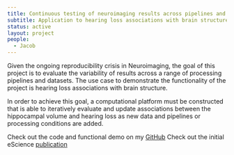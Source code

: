 ```yaml
---
title: Continuous testing of neuroimaging results across pipelines and datasets
subtitle: Application to hearing loss associations with brain structure
status: active
layout: project
people:
  - Jacob
---
```


Given the ongoing reproducibility crisis in Neuroimaging, the goal of this project is to evaluate the variability of results across a range of processing pipelines and datasets. The use case to demonstrate the functionality of the project is hearing loss associations with brain structure.

In order to achieve this goal, a computational platform must be constructed that is able to iteratively evaluate and update associations between the hippocampal volume and hearing loss as new data and pipelines or processing conditions are added.

Check out the code and functional demo on my [GitHub](https://github.com/neurodatascience/NeuroCI)
Check out the initial eScience [publication](https://ieeexplore.ieee.org/document/9973641)

